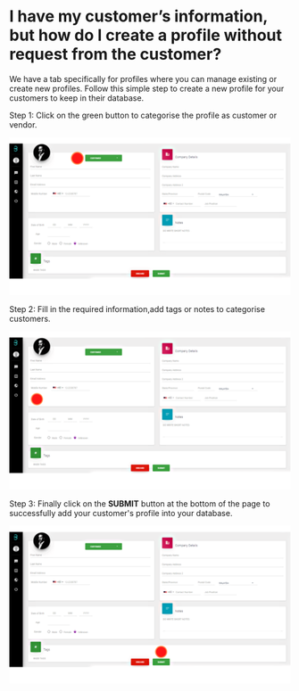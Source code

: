 # I have my customer’s information, but how do I create a profile without request from the customer?

We have a tab specifically for profiles where you can manage existing or create new profiles. Follow this simple step to create a new profile for your customers to keep in their database.

Step 1: Click on the green button to categorise the profile as customer or vendor.

![image info](../../../static/img/q7/step1.png)

Step 2: Fill in the required information,add tags or notes to categorise customers.

![image info](../../../static/img/q7/step2.png)

Step 3: Finally click on the **SUBMIT** button at the bottom of the page to successfully add your customer's profile into your database.

![image info](../../../static/img/q7/step3.png)
